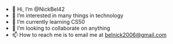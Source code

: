 - 👋 Hi, I’m @NickBel42
- 👀 I’m interested in many things in technology 
- 🌱 I’m currently learning CS50
- 💞️ I’m looking to collaborate on anything 
- 📫 How to reach me is to email me at belnick2006@gmail.com
